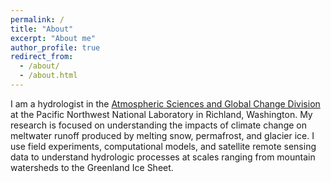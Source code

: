 ```yaml
---
permalink: /
title: "About"
excerpt: "About me"
author_profile: true
redirect_from: 
  - /about/
  - /about.html
---
```


I am a hydrologist in the [Atmospheric Sciences and Global Change Division](https://www.pnnl.gov/earth-system-science) at the Pacific Northwest National Laboratory in Richland, Washington. My research is focused on understanding the impacts of climate change on meltwater runoff produced by melting snow, permafrost, and glacier ice. I use field experiments, computational models, and satellite remote sensing data to understand hydrologic processes at scales ranging from mountain watersheds to the Greenland Ice Sheet.
